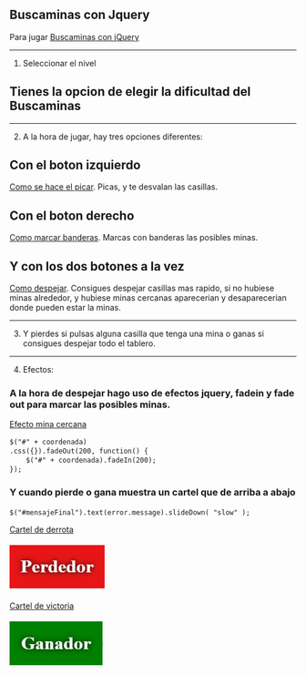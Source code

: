 Buscaminas con Jquery
----

Para jugar [Buscaminas con jQuery](https://javigon258.github.io/Tema%206/jQueryV2Buscaminas/)

**********

1. Seleccionar el nivel

## Tienes la opcion de elegir la dificultad del Buscaminas

**********

2. A la hora de jugar, hay tres opciones diferentes:


## Con el boton izquierdo
[Como se hace el picar](https://github.com/javigon258/javigon258.github.io/blob/master/Tema%206/jQueryV2Buscaminas/js/jQueryTablero.js#L57).  Picas, y te desvalan las casillas.



## Con el boton derecho 

[Como marcar banderas](https://github.com/javigon258/javigon258.github.io/blob/master/Tema%206/jQueryV2Buscaminas/js/jQueryTablero.js#L84). Marcas con banderas las posibles minas.


## Y con los dos botones a la vez

[Como despejar](https://github.com/javigon258/javigon258.github.io/blob/master/Tema%206/jQueryV2Buscaminas/js/jQueryTablero.js#L101).
Consigues despejar casillas mas rapido, si no hubiese minas alrededor, y hubiese minas cercanas aparecerian y desaparecerian donde pueden estar la minas.
**********

3. Y pierdes si pulsas alguna casilla que tenga una mina o ganas si consigues despejar todo el tablero.
----
4. Efectos:
### A la hora de despejar hago uso de efectos jquery, fadein y fade out para marcar las posibles minas.
[Efecto mina cercana](https://github.com/javigon258/javigon258.github.io/blob/master/Tema%206/jQueryV2Buscaminas/js/jQueryTablero.js#L108)

```
$("#" + coordenada)
.css({}).fadeOut(200, function() {
    $("#" + coordenada).fadeIn(200);
});
```

### Y cuando pierde o gana muestra un cartel que de arriba a abajo
 ```
 $("#mensajeFinal").text(error.message).slideDown( "slow" );
 ```

[Cartel de derrota](https://github.com/javigon258/javigon258.github.io/blob/master/Tema%206/jQueryV2Buscaminas/js/jQueryTablero.js#L67)
#### <img src="image/perder.jpg">

[Cartel de victoria](.com/javigon258/javigon258.github.io/blob/master/Tema%206/jQueryV2Buscaminas/js/jQueryTablero.js#L118)
#### <img src="image/ganar.jpg">
